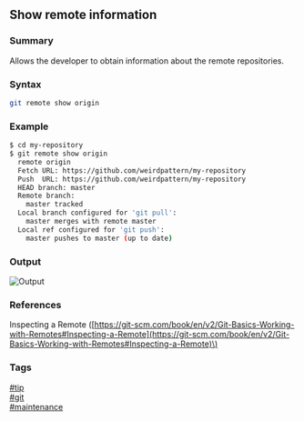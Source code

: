 ## Show remote information

### Summary
Allows the developer to obtain information about the remote repositories.   

### Syntax
```bash
git remote show origin
```

### Example
```bash
$ cd my-repository
$ git remote show origin
  remote origin
  Fetch URL: https://github.com/weirdpattern/my-repository
  Push  URL: https://github.com/weirdpattern/my-repository
  HEAD branch: master
  Remote branch:
    master tracked
  Local branch configured for 'git pull':
    master merges with remote master
  Local ref configured for 'git push':
    master pushes to master (up to date)
```

### Output
![Output](https://cloud.githubusercontent.com/assets/19519411/21644480/46d3fcb2-d253-11e6-851a-c14422489d81.png)

### References
Inspecting a Remote \([https://git-scm.com/book/en/v2/Git-Basics-Working-with-Remotes#Inspecting-a-Remote](https://git-scm.com/book/en/v2/Git-Basics-Working-with-Remotes#Inspecting-a-Remote)\)

### Tags
[#tip](../../tips.md)  
[#git](../git.md)  
[#maintenance](maintenance.md)  